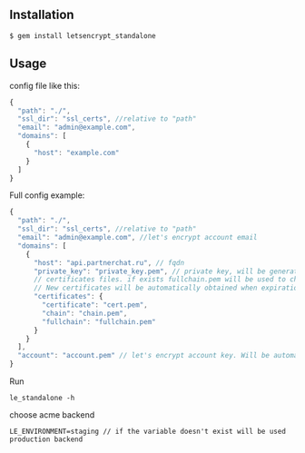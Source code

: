 ## Installation

    $ gem install letsencrypt_standalone

## Usage

config file like this:

```js
{
  "path": "./",
  "ssl_dir": "ssl_certs", //relative to "path"
  "email": "admin@example.com",
  "domains": [
    {
      "host": "example.com"
    }
  ]
}

```

Full config example:
```js
{
  "path": "./",
  "ssl_dir": "ssl_certs", //relative to "path"
  "email": "admin@example.com", //let's encrypt account email
  "domains": [
    {
      "host": "api.partnerchat.ru", // fqdn 
      "private_key": "private_key.pem", // private key, will be generated automatically if the field does not exist
      // certificates files. if exists fullchain.pem will be used to check expiration date.
      // New certificates will be automatically obtained when expiration date comes in 2 two days
      "certificates": { 
        "certificate": "cert.pem",
        "chain": "chain.pem",
        "fullchain": "fullchain.pem"
      }
    }
  ],
  "account": "account.pem" // let's encrypt account key. Will be automatically generated if the field not exists
}
```
Run

`le_standalone -h`

choose acme backend

```
LE_ENVIRONMENT=staging // if the variable doesn't exist will be used production backend
```
